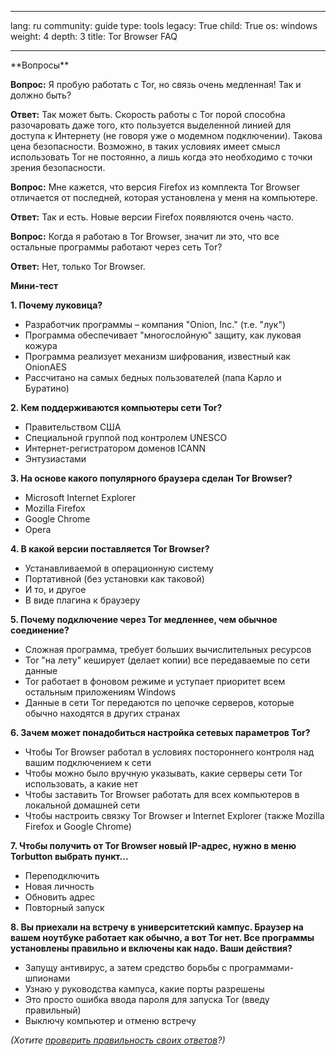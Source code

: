 

---

lang: ru
community: guide
type: tools
legacy: True
child: True
os: windows
weight: 4
depth: 3
title: Tor Browser FAQ

---

<div class="background" markdown="1">
**Вопросы**

**Вопрос:** Я пробую работать с Tor, но связь очень медленная! Так и должно быть?

**Ответ:** Так может быть. Скорость работы с Tor порой способна разочаровать даже того, кто пользуется выделенной линией для доступа к Интернету (не говоря уже о модемном подключении). Такова цена безопасности. Возможно, в таких условиях имеет смысл использовать Tor не постоянно, а лишь когда это необходимо с точки зрения безопасности.

**Вопрос:** Мне кажется, что версия Firefox из комплекта Tor Browser отличается от последней, которая установлена у меня на компьютере.

**Ответ:** Так и есть. Новые версии Firefox появляются очень часто.

**Вопрос:** Когда я работаю в Tor Browser, значит ли это, что все остальные программы работают через сеть Tor?

**Ответ:** Нет, только Tor Browser.
</div>

**Мини-тест**

**1. Почему луковица?**

- Разработчик программы – компания &quot;Onion, Inc.&quot; (т.е. &quot;лук&quot;)
- Программа обеспечивает &quot;многослойную&quot; защиту, как луковая кожура
- Программа реализует механизм шифрования, известный как OnionAES
- Рассчитано на самых бедных пользователей (папа Карло и Буратино)

**2. Кем поддерживаются компьютеры сети Tor?**

- Правительством США
- Специальной группой под контролем UNESCO
- Интернет-регистратором доменов ICANN
- Энтузиастами

**3. На основе какого популярного браузера сделан Tor Browser?**

- Microsoft Internet Explorer
- Mozilla Firefox
- Google Chrome
- Opera

**4. В какой версии поставляется Tor Browser?**

- Устанавливаемой в операционную систему
- Портативной (без установки как таковой)
- И то, и другое
- В виде плагина к браузеру

**5. Почему подключение через Tor медленнее, чем обычное соединение?**

- Сложная программа, требует больших вычислительных ресурсов
- Tor "на лету" кеширует (делает копии) все передаваемые по сети данные
- Tor работает в фоновом режиме и уступает приоритет всем остальным приложениям Windows
- Данные в сети Tor передаются по цепочке серверов, которые обычно находятся в других странах

**6. Зачем может понадобиться настройка сетевых параметров Tor?**

- Чтобы Tor Browser работал в условиях постороннего контроля над вашим подключением к сети
- Чтобы можно было вручную указывать, какие серверы сети Tor использовать, а какие нет
- Чтобы заставить Tor Browser работать для всех компьютеров в локальной домашней сети
- Чтобы настроить связку Tor Browser и Internet Explorer (также Mozilla Firefox и Google Chrome)

**7. Чтобы получить от Tor Browser новый IP-адрес, нужно в меню Torbutton выбрать пункт...**

- Переподключить
- Новая личность
- Обновить адрес
- Повторный запуск

**8. Вы приехали на встречу в университетский кампус. Браузер на вашем ноутбуке работает как обычно, а вот Tor нет. Все программы установлены правильно и включены как надо. Ваши
действия?**

- Запущу антивирус, а затем средство борьбы с программами-шпионами
- Узнаю у руководства кампуса, какие порты разрешены
- Это просто ошибка ввода пароля для запуска Tor (введу правильный)
- Выключу компьютер и отменю встречу

*(Хотите [проверить правильность своих ответов](/ru/test#tor)?)*


